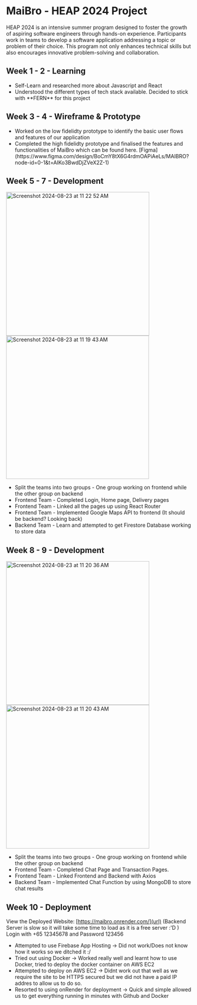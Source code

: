# MaiBro - HEAP 2024 Project
HEAP 2024 is an intensive summer program designed to foster the growth of aspiring software engineers through hands-on experience. Participants work in teams to develop a software application addressing a topic or problem of their choice. This program not only enhances technical skills but also encourages innovative problem-solving and collaboration.

## Week 1 - 2 - Learning
<ul>
  <li>Self-Learn and researched more about Javascript and React</li>
  <li>Understood the different types of tech stack available. Decided to stick with **FERN** for this project</li>
</ul>

## Week 3 - 4 - Wireframe & Prototype
<ul>
  <li>Worked on the low fidelidty prototype to identify the basic user flows and features of our application</li>
  <li>Completed the high fidelidty prototype and finalised the features and functionalities of MaiBro which can be found here.
  [Figma](https://www.figma.com/design/BoCmY8tX6G4rdmOAPiAeLs/MAIBRO?node-id=0-1&t=AIKo3BwdDjZVeX2Z-1)</li>
</ul>


## Week 5 - 7 - Development
<img width="388" alt="Screenshot 2024-08-23 at 11 22 52 AM" src="https://github.com/user-attachments/assets/35298d77-a0fe-4189-b3a3-b5b2ba6b44b2">
<img width="387" alt="Screenshot 2024-08-23 at 11 19 43 AM" src="https://github.com/user-attachments/assets/d1b4a985-ea51-499a-be5d-3849bb0b30e0">

<ul>
  <li>Split the teams into two groups - One group working on frontend while the other group on backend</li>
  <li>Frontend Team - Completed Login, Home page, Delivery pages</li>
  <li>Frontend Team - Linked all the pages up using React Router</li>
  <li>Frontend Team - Implemented Google Maps API to frontend (It should be backend? Looking back)</li>
  <li>Backend Team - Learn and attempted to get Firestore Database working to store data</li>
</ul>

## Week 8 - 9 - Development
<img width="388" alt="Screenshot 2024-08-23 at 11 20 36 AM" src="https://github.com/user-attachments/assets/9c1d903b-c33f-46f5-987b-43f6f040a8cf">
<img width="388" alt="Screenshot 2024-08-23 at 11 20 43 AM" src="https://github.com/user-attachments/assets/22ac62ad-4f7b-4b81-9a39-399cf30a2da8">

<ul>
  <li>Split the teams into two groups - One group working on frontend while the other group on backend</li>
  <li>Frontend Team - Completed Chat Page and Transaction Pages.</li>
  <li>Frontend Team - Linked Frontend and Backend with Axios</li>
  <li>Backend Team - Implemented Chat Function by using MongoDB to store chat results</li>
</ul>

## Week 10 - Deployment
View the Deployed Website: [https://maibro.onrender.com/](url) (Backend Server is slow so it will take some time to load as it is a free server :'D )
Login with +65 12345678 and Password 123456

<ul>
  <li>Attempted to use Firebase App Hosting -> Did not work/Does not know how it works so we ditched it :/</li>
  <li>Tried out using Docker -> Worked really well and learnt how to use Docker, tried to deploy the docker container on AWS EC2</li>
  <li>Attempted to deploy on AWS EC2 -> Didnt work out that well as we require the site to be HTTPS secured but we did not have a paid IP addres to allow us to do so.</li>
  <li> Resorted to using onRender for deployment -> Quick and simple allowed us to get everything running in minutes with Github and Docker</li>
</ul>



